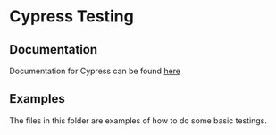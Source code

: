 # Cypress Testing

## Documentation
Documentation for Cypress can be found <a href="https://docs.cypress.io/guides/overview/why-cypress#What-you-ll-learn">here</a>

## Examples
The files in this folder are examples of how to do some basic testings.
